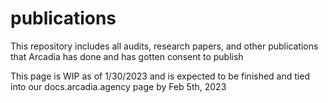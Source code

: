 # publications

This repository includes all audits, research papers, and other publications that Arcadia has done and has gotten consent to publish

This page is WIP as of 1/30/2023 and is expected to be finished and tied into our docs.arcadia.agency page by Feb 5th, 2023
